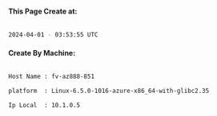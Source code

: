 
   
#### This Page Create at:

```bash

2024-04-01 - 03:53:55 UTC

```

#### Create By Machine:

```bash

Host Name : fv-az888-851

platform  : Linux-6.5.0-1016-azure-x86_64-with-glibc2.35

Ip Local  : 10.1.0.5

```

